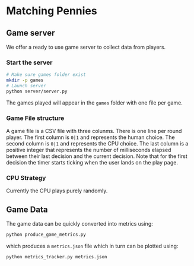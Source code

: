 # Matching Pennies

## Game server

We offer a ready to use game server to collect data from players.

### Start the server

```bash
# Make sure games folder exist
mkdir -p games 
# Launch server
python server/server.py
```

The games played will appear in the `games` folder with one file per game.

### Game File structure

A game file is a CSV file with three colunms.
There is one line per round player.
The first column is `0|1` and represents the human choice.
The second column is `0|1` and represents the CPU choice.
The last column is a positive integer that represents the number of milliseconds elapsed between their last decision and the current decision.
Note that for the first decision the timer starts ticking when the user lands on the play page.

### CPU Strategy

Currently the CPU plays purely randomly.

## Game Data

The game data can be quickly converted into metrics using:

```bash
python produce_game_metrics.py
```

which produces a `metrics.json` file which in turn can be plotted using:

```bash
python metrics_tracker.py metrics.json
```
